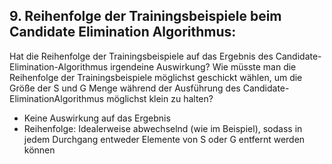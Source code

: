 ## 9. Reihenfolge der Trainingsbeispiele beim Candidate Elimination Algorithmus:
Hat die Reihenfolge der Trainingsbeispiele auf das Ergebnis des Candidate-Elimination-Algorithmus irgendeine Auswirkung? Wie müsste man die Reihenfolge der Trainingsbeispiele möglichst geschickt wählen, um die Größe der S und G Menge während der Ausführung des Candidate-EliminationAlgorithmus möglichst klein zu halten?

* Keine Auswirkung auf das Ergebnis
* Reihenfolge: Idealerweise abwechselnd (wie im Beispiel), sodass in jedem Durchgang entweder Elemente von S oder G entfernt werden können